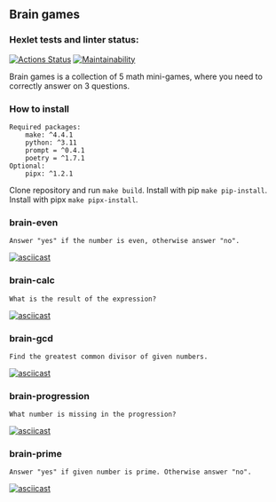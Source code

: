 Brain games
---
### Hexlet tests and linter status:
[![Actions Status](https://github.com/Lusacan-Night/python-project-49/actions/workflows/hexlet-check.yml/badge.svg)](https://github.com/Lusacan-Night/python-project-49/actions)
[![Maintainability](https://api.codeclimate.com/v1/badges/99db5be5d5f9f3d65066/maintainability)](https://codeclimate.com/github/Lusacan-Night/python-project-49/maintainability)

Brain games is a collection of 5 math mini-games, where you need to correctly answer on 3 questions.
### How to install
    Required packages:
        make: ^4.4.1
        python: ^3.11
        prompt = ^0.4.1
        poetry = ^1.7.1
    Optional:
        pipx: ^1.2.1
    
Clone repository and run ```make build```.
Install with pip ```make pip-install```.
Install with pipx ```make pipx-install```.


### brain-even 
    Answer "yes" if the number is even, otherwise answer "no".
[![asciicast](https://asciinema.org/a/MdxtmbtlnZ6NQ8Ak8S1umTuWY.png)](https://asciinema.org/a/MdxtmbtlnZ6NQ8Ak8S1umTuWY)
### brain-calc
    What is the result of the expression?
[![asciicast](https://asciinema.org/a/rKVYy5BtXFVEBxtirRVaVOBN5.png)](https://asciinema.org/a/rKVYy5BtXFVEBxtirRVaVOBN5)
### brain-gcd
    Find the greatest common divisor of given numbers.
[![asciicast](https://asciinema.org/a/adAvE2DUpfTKeJHiMWpMSTaur.png)](https://asciinema.org/a/adAvE2DUpfTKeJHiMWpMSTaur.)
### brain-progression
    What number is missing in the progression?
[![asciicast](https://asciinema.org/a/cI4MBROZbWRblvcZs3yBTRn44.png)](https://asciinema.org/a/cI4MBROZbWRblvcZs3yBTRn44)
### brain-prime
    Answer "yes" if given number is prime. Otherwise answer "no".
[![asciicast](https://asciinema.org/a/bjZfAA2pSjVH9v8diuLqlTec8.png)](https://asciinema.org/a/bjZfAA2pSjVH9v8diuLqlTec8)